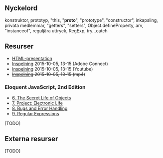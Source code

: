 ## Nyckelord

konstruktor, prototyp, "this, "__proto__", "prototype", "constructor", inkapsling, privata medlemmar, "getters", "setters", 
Object.defineProperty, arv, "instanceof", reguljära uttryck, RegExp, try...catch

## Resurser
- [HTML-presentation](https://rawgit.com/1dv021/syllabus/master/presentationer/06/index.html#)
- [Inspelning](https://connect.sunet.se/p997c2loyam/) 2015-10-05, 13-15 (Adobe Connect)
- [Inspelning](https://youtu.be/qRQs24hrPAM) 2015-10-05, 13-15 (Youtube)
- <del>[Inspelning](http://orion.lnu.se/pub/education/course/1DV021/HT15/lectures/1dv021-f06.mp4) 2015-10-05, 13-15 (mp4)</del>

### Eloquent JavaScript, 2nd Edition 
- [6. The Secret Life of Objects](http://eloquentjavascript.net/06_object.html)
- [7. Project: Electronic Life](http://eloquentjavascript.net/07_elife.html)
- [8. Bugs and Error Handling](http://eloquentjavascript.net/08_error.html)
- [9. Regular Expressions](http://eloquentjavascript.net/09_regexp.html)

[TODO]

## Externa resurser

[TODO]
